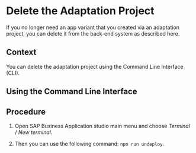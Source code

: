 <!-- loio3db61907573647ddad327763783a78dc -->

# Delete the Adaptation Project

If you no longer need an app variant that you created via an adaptation project, you can delete it from the back-end system as described here.



<a name="loio3db61907573647ddad327763783a78dc__context_yzq_v4p_qlb"/>

## Context

You can delete the adaptation project using the Command Line Interface \(CLI\).

<a name="task_a5r_yym_vvb"/>

<!-- task\_a5r\_yym\_vvb -->

## Using the Command Line Interface



<a name="task_a5r_yym_vvb__steps_a2p_bzm_vvb"/>

## Procedure

1.  Open SAP Business Application studio main menu and choose *Terminal* / *New terminal*.

2.  Then you can use the following command: `npm run undeploy`.



